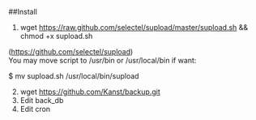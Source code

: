##Install 

1)  wget https://raw.github.com/selectel/supload/master/supload.sh && chmod +x supload.sh  

(https://github.com/selectel/supload)  
You may move script to /usr/bin or /usr/local/bin if want:   

  $ mv supload.sh /usr/local/bin/supload

2) wget https://github.com/Kanst/backup.git  
3) Edit back_db   
4) Edit cron  
